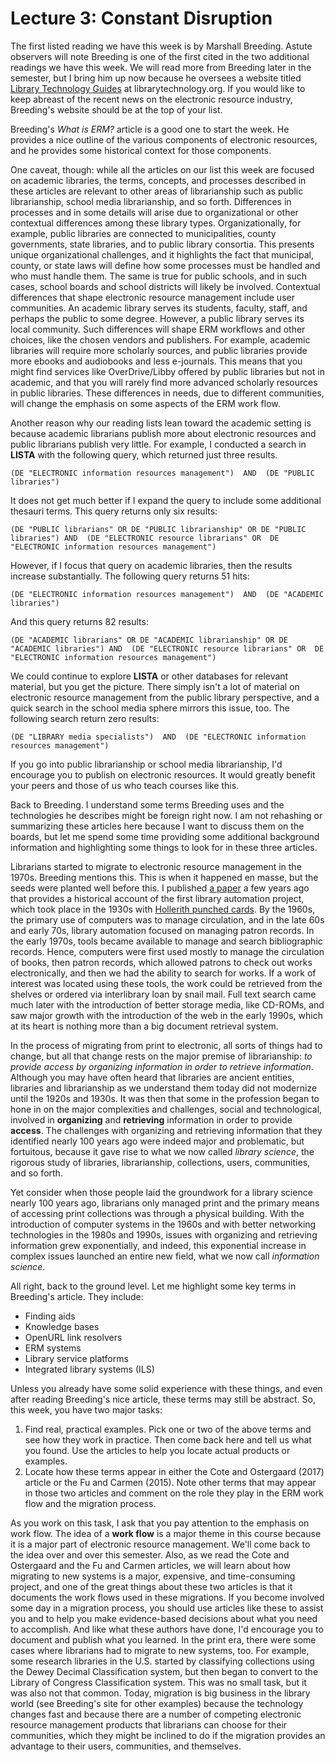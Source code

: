 # Lecture 3: Constant Disruption

The first listed reading we have this week is by Marshall Breeding. Astute observers will note Breeding is one of the first cited in the two additional readings we have this week. We will read more from Breeding later in the semester, but I bring him up now because he oversees a website titled [Library Technology Guides][LTGuides] at librarytechnology.org. If you would like to keep abreast of the recent news on the electronic resource industry, Breeding's website should be at the top of your list.

Breeding's *What is ERM?* article is a good one to start the week. He provides a nice outline of the various components of electronic resources, and he provides some historical context for those components.

One caveat, though: while all the articles on our list this week are focused on academic libraries, the terms, concepts, and processes described in these articles are relevant to other areas of librarianship such as public librarianship, school media librarianship, and so forth. Differences in processes and in some details will arise due to organizational or other contextual differences among these library types. Organizationally, for example, public libraries are connected to municipalities, county governments, state libraries, and to public library consortia. This presents unique organizational challenges, and it highlights the fact that municipal, county, or state laws will define how some processes must be handled and who must handle them. The same is true for public schools, and in such cases, school boards and school districts will likely be involved. Contextual differences that shape electronic resource management include user communities. An academic library serves its students, faculty, staff, and perhaps the public to some degree. However, a public library serves its local community. Such differences will shape ERM workflows and other choices, like the chosen vendors and publishers. For example, academic libraries will require more scholarly sources, and public libraries provide more ebooks and audiobooks and less e-journals. This means that you might find services like OverDrive/Libby offered by public libraries but not in academic, and that you will rarely find more advanced scholarly resources in public libraries. These differences in needs, due to different communities, will change the emphasis on some aspects of the ERM work flow.

Another reason why our reading lists lean toward the academic setting is because academic librarians publish more about electronic resources and public librarians publish very little. For example, I conducted a search in **LISTA** with the following query, which returned just three results.

```
(DE "ELECTRONIC information resources management")  AND  (DE "PUBLIC libraries")
```

It does not get much better if I expand the query to include some additional thesauri terms. This query returns only six results:

```
(DE "PUBLIC librarians" OR DE "PUBLIC librarianship" OR DE "PUBLIC libraries") AND  (DE "ELECTRONIC resource librarians" OR  DE "ELECTRONIC information resources management")
```

However, if I focus that query on academic libraries, then the results increase substantially. The following query returns 51 hits:

```
(DE "ELECTRONIC information resources management")  AND  (DE "ACADEMIC libraries")
```

And this query returns 82 results:

```
(DE "ACADEMIC librarians" OR DE "ACADEMIC librarianship" OR DE "ACADEMIC libraries") AND  (DE "ELECTRONIC resource librarians" OR  DE "ELECTRONIC information resources management")
```

We could continue to explore **LISTA** or other databases for relevant material, but you get the picture. There simply isn't a lot of material on electronic resource management from the public library perspective, and a quick search in the school media sphere mirrors this issue, too. The following search return zero results:

```
(DE "LIBRARY media specialists")  AND  (DE "ELECTRONIC information resources management")
```

If you go into public librarianship or school media librarianship, I'd encourage you to publish on electronic resources. It would greatly benefit your peers and those of us who teach courses like this.

Back to Breeding. I understand some terms Breeding uses and the technologies he describes might be foreign right now. I am not rehashing or summarizing these articles here because I want to discuss them on the boards, but let me spend some time providing some additional background information and highlighting some things to look for in these three articles.

Librarians started to migrate to electronic resource management in the 1970s. Breeding mentions this. This is when it happened en masse, but the seeds were planted well before this. I published [a paper][burns2013] a few years ago that provides a historical account of the first library automation project, which took place in the 1930s with [Hollerith punched cards][punched_cards]. By the 1960s, the primary use of computers was to manage circulation, and in the late 60s and early 70s, library automation focused on managing patron records. In the early 1970s, tools became available to manage and search bibliographic records. Hence, computers were first used mostly to manage the circulation of books, then patron records, which allowed patrons to check out works electronically, and then we had the ability to search for works. If a work of interest was located using these tools, the work could be retrieved from the shelves or ordered via interlibrary loan by snail mail. Full text search came much later with the introduction of better storage media, like CD-ROMs, and saw major growth with the introduction of the web in the early 1990s, which at its heart is nothing more than a big document retrieval system.

In the process of migrating from print to electronic, all sorts of things had to change, but all that change rests on the major premise of librarianship: *to provide access by organizing information in order to retrieve information*. Although you may have often heard that libraries are ancient entities, libraries and librarianship as we understand them today did not modernize until the 1920s and 1930s. It was then that some in the profession began to hone in on the major complexities and challenges, social and technological, involved in **organizing** and **retrieving** information in order to provide **access**. The challenges with organizing and retrieving information that they identified nearly 100 years ago were indeed major and problematic, but fortuitous, because it gave rise to what we now called *library science*, the rigorous study of libraries, librarianship, collections, users, communities, and so forth.

Yet consider when those people laid the groundwork for a library science nearly 100 years ago, librarians only managed print and the primary means of accessing print collections was through a physical building. With the introduction of computer systems in the 1960s and with better networking technologies in the 1980s and 1990s, issues with organizing and retrieving information grew exponentially, and indeed, this exponential increase in complex issues launched an entire new field, what we now call *information science*.

All right, back to the ground level. Let me highlight some key terms in Breeding's article. They include:

* Finding aids
* Knowledge bases
* OpenURL link resolvers
* ERM systems
* Library service platforms
* Integrated library systems (ILS)

Unless you already have some solid experience with these things, and even after reading Breeding's nice article, these terms may still be abstract. So, this week, you have two major tasks:

1. Find real, practical examples. Pick one or two of the above terms and see how they work in practice. Then come back here and tell us what you found. Use the articles to help you locate actual products or examples.
1. Locate how these terms appear in either the Cote and Ostergaard (2017) article or the Fu and Carmen (2015). Note other terms that may appear in those two articles and comment on the role they play in the ERM work flow and the migration process.

As you work on this task, I ask that you pay attention to the emphasis on work flow. The idea of a **work flow** is a major theme in this course because it is a major part of electronic resource management. We'll come back to the idea over and over this semester. Also, as we read the Cote and Ostergaard and the Fu and Carmen articles, we will learn about how migrating to new systems is a major, expensive, and time-consuming project, and one of the great things about these two articles is that it documents the work flows used in these migrations. If you become involved some day in a migration process, you should use articles like these to assist you and to help you make evidence-based decisions about what you need to accomplish. And like what these authors have done, I'd encourage you to document and publish what you learned. In the print era, there were some cases where librarians had to migrate to new systems, too. For example, some research libraries in the U.S. started by classifying collections using the Dewey Decimal Classification system, but then began to convert to the Library of Congress Classification system. This was no small task, but it was also not that common. Today, migration is big business in the library world (see Breeding's site for other examples) because the technology changes fast and because there are a number of competing electronic resource management products that librarians can choose for their communities, which they might be inclined to do if the migration provides an advantage to their users, communities, and themselves.

[LTGuides]:https://librarytechnology.org/
[punched_cards]:https://en.wikipedia.org/wiki/Punched_card
[burns2013]:https://muse.jhu.edu/article/534487
